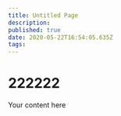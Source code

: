 ```yaml
---
title: Untitled Page
description: 
published: true
date: 2020-05-22T16:54:05.635Z
tags: 
---
```


# 222222
Your content here